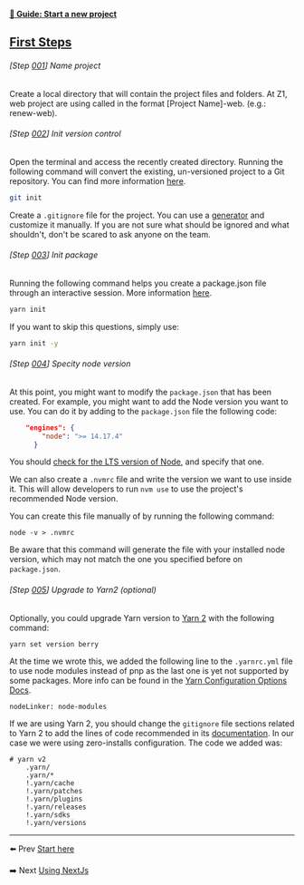 
[**📖 Guide: Start a new project**](https://github.com/z1digitalstudio/developers-handbook/blob/master/guide-start-new-project/00-start-here)


## [First Steps](#first-steps) 

###### [Step [001](#step-new001)] Name project
Create a local directory that will contain the project files and folders. At Z1, web project are using called in the format [Project Name]-web. (e.g.: renew-web).

###### [Step [002](#step-new002)] Init version control
Open the terminal and access the recently created directory. Running the following command will convert the existing, un-versioned project to a Git repository. You can find more information [here](https://www.atlassian.com/git/tutorials/setting-up-a-repository/git-init).

   ````bash
   git init
   ````

Create a `.gitignore` file for the project. You can use a [generator](https://www.toptal.com/developers/gitignore) and customize it manually. If you are not sure what should be ignored and what shouldn't, don't be scared to ask anyone on the team.

###### [Step [003](#step-new003)] Init package
 Running the following command helps you create a package.json file through an interactive session. More information [here](https://classic.yarnpkg.com/en/docs/cli/init/).

   ````bash
   yarn init
   ````
   
If you want to skip this questions, simply use:

```bash
yarn init -y
``` 


###### [Step [004](#step-new004)] Specity node version

At this point, you might want to modify the `package.json` that has been created. For example, you might want to add the Node version you want to use. You can do it by adding to the `package.json` file the following code:

````json
	"engines": {
		"node": ">= 14.17.4"
	  }
````

You should [check for the LTS version of Node](https://nodejs.org/es/), and specify that one. 

We can also create a `.nvmrc` file and write the version we want to use inside it. This will allow developers to run `nvm use` to use the project's recommended Node version. 

You can create this file manually of by running the following command:

````
node -v > .nvmrc
````

Be aware that this command will generate the file with your installed node version, which may not match the one you specified before on `package.json`.

###### [Step [005](#step-new005)] Upgrade to Yarn2 (optional)
Optionally, you could upgrade Yarn version to [Yarn 2](https://yarnpkg.com/getting-started/install) with the following command:

````
yarn set version berry
````

At the time we wrote this, we added the following line to the  `.yarnrc.yml`  file to use node modules instead of pnp as the last one is yet not supported by some packages. More info can be found in the [Yarn Configuration Options Docs](https://yarnpkg.com/configuration/yarnrc#nodeLinker).

````
nodeLinker: node-modules
````

If we are using Yarn 2, you should change the `gitignore` file sections related to Yarn 2 to add the lines of code recommended in its [documentation](https://yarnpkg.com/getting-started/qa#which-files-should-be-gitignored). In our case we were using zero-installs configuration. The code we added was:

````
# yarn v2 
	.yarn/ 
	.yarn/* 
	!.yarn/cache 
	!.yarn/patches 
	!.yarn/plugins 
	!.yarn/releases 
	!.yarn/sdks 
	!.yarn/versions
````



---
⬅️ Prev [Start here](./00-start-here)

➡️ Next [Using NextJs](./02-using-nextjs)
